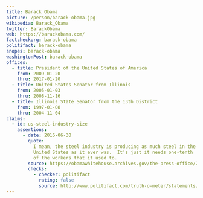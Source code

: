 ```yaml
---
title: Barack Obama
picture: /person/barack-obama.jpg
wikipedia: Barack_Obama
twitter: BarackObama
web: https://barackobama.com/
factcheckorg: barack-obama
politifact: barack-obama
snopes: barack-obama
washingtonPost: barack-obama
offices:
  - title: President of the United States of America
    from: 2009-01-20
    thru: 2017-01-20
  - title: United States Senator from Illinois
    from: 2005-01-03
    thru: 2008-11-16
  - title: Illinois State Senator from the 13th District
    from: 1997-01-08
    thru: 2004-11-04
claims:
  - id: us-steel-industry-size
    assertions:
      - date: 2016-06-30
        quote:
          I mean, the steel industry is producing as much steel in the
          United States as it ever was.  It’s just it needs one-tenth
          of the workers that it used to.
        source: https://obamawhitehouse.archives.gov/the-press-office/2016/06/30/remarks-president-obama-prime-minister-trudeau-canada-and-president-pe%C3%B1a
        checks:
          - checker: politifact
            rating: false
            source: http://www.politifact.com/truth-o-meter/statements/2016/jul/05/barack-obama/barack-obama-wrong-about-size-us-steel-production-/
---
```


